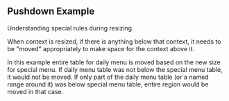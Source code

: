 ## Pushdown Example

Understanding special rules during resizing.

When context is resized, if there is anything below that context, it needs to be "moved" appropriately to make space for the context above it.

In this example entire table for daily menu is moved based on the new size for special menu. 
If daily menu table was not below the special menu table, it would not be moved. 
If only part of the daily menu table (or a named range around it) was below special menu table, entire region would be moved in that case.
